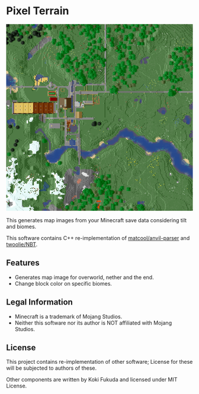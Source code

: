 # Pixel Terrain

![Sample Image](images/sample.png)

This generates map images from your Minecraft save data considering tilt and biomes.

This software contains C++ re-implementation of [matcool/anvil-parser](https://github.com/matcool/anvil-parser)
and [twoolie/NBT](https://github.com/twoolie/NBT).

## Features

- Generates map image for overworld, nether and the end.
- Change block color on specific biomes.

## Legal Information

- Minecraft is a trademark of Mojang Studios.
- Neither this software nor its author is NOT affiliated with Mojang Studios.

## License

This project contains re-implementation of other software;
License for these will be subjected to authors of these.

Other components are written by Koki Fukuda and licensed under MIT License.

